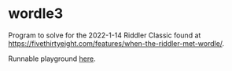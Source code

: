 # wordle3

Program to solve for the 2022-1-14 Riddler Classic found at https://fivethirtyeight.com/features/when-the-riddler-met-wordle/.

Runnable playground [here](https://htmlpreview.github.io/?https://github.com/nasderidaq/wordle3/blob/master/wordle.html).
